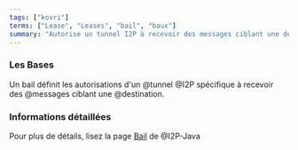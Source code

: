 ```yaml
---
tags: ["kovri"]
terms: ["Lease", "Leases", "bail", "baux"]
summary: "Autorise un tunnel I2P à recevoir des messages ciblant une destination"
---
```


### Les Bases

Un bail définit les autorisations d'un @tunnel @I2P spécifique à recevoir des @messages ciblant une @destination.

### Informations détaillées

Pour plus de détails, lisez la page [Bail](https://geti2p.net/spec/common-structures#lease) de @I2P-Java
